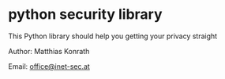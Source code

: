 # python security library
This Python library should help you getting your privacy straight

Author: Matthias Konrath

Email:  office@inet-sec.at
